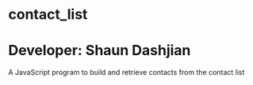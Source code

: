 # contact_list
# Developer: Shaun Dashjian
A JavaScript program to build and retrieve contacts from the contact list
